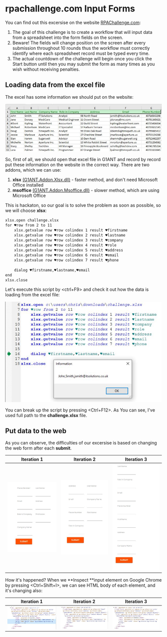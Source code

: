 ﻿# rpachallenge.com Input Forms

You can find out this excersise on the website [RPAChallenge.com](https://rpachallenge.com/):

1. The goal of this challenge is to create a workflow that will input data from a spreadsheet into the form fields on the screen.
2. Beware! The fields will change position on the screen after every submission throughout 10 rounds thus the workflow must correctly identify where each spreadsheet record must be typed every time.
3. The actual countdown of the challenge will begin once you click the Start button until then you may submit the form as many times as you wish without receiving penalties.

## Loading data from the excel file

The excel has some information we should put on the website:

![Excel](excel.jpg)

So, first of all, we should open that excel file in G1ANT 
and record by record put these information on the website in the correct way.
There are two addons, which we can use:

1. **xlsx** [(G1ANT.Addon.Xlsx.dll)](https://manual.g1ant.com/G1ANT.Addons/G1ANT.Addon.Xlsx/Addon.md) - faster method, and don't need Microsoft Office installed
2. **msoffice** [(G1ANT.Addon.Msoffice.dll)](https://manual.g1ant.com/G1ANT.Addons/G1ANT.Addon.MSOffice/Addon.md) - slower method, which are using Microsoft Office

This is hackaton, so our goal is to solve the problem as soon as possible, 
so we will choose **xlsx**:

<!-- TODO: xlsx.gettable [sheet ... [from ...] [to ...]] result ... -->

```G1ANT
xlsx.open challenge.xlsx
for ♥row from 2 to 11
    xlsx.getvalue row ♥row colindex 1 result ♥firstname
    xlsx.getvalue row ♥row colindex 2 result ♥lastname
    xlsx.getvalue row ♥row colindex 3 result ♥company
    xlsx.getvalue row ♥row colindex 4 result ♥role
    xlsx.getvalue row ♥row colindex 5 result ♥address
    xlsx.getvalue row ♥row colindex 6 result ♥email
    xlsx.getvalue row ♥row colindex 7 result ♥phone
 
    dialog ♥firstname,♥lastname,♥email
end
xlsx.close
```

Let's execute this script by <ctrl+F9> and check it out 
how the data is loading from the excel file:

![excel.getvalue](xlsxgetvalue.jpg)

You can break up the script by pressing <Ctrl+F12>. 
As You can see, I've used full path to the **challenge.xlsx** file.

## Put data to the web

As you can observe, the difficulties of our excersise 
is based on changing the web form after each **submit**.

Iteration 1 | Iteration 2 | Iteration 3
----------- | ----------- | -----------
![WebForm1](webform1.jpg) | ![WebForm2](webform2.jpg) | ![WebForm3](webform3.jpg)

How it's happened? When we **Inspect **input element on Google Chrome by pressing <Ctrl+Shift+I>, 
we can see HTML body of each element, and it's changing also:

Iteration 1 | Iteration 2 | Iteration 3
----------- | ----------- | -----------
![WebCode1](webcode1.jpg) | ![WebCode2](webcode2.jpg) | ![WebCode3](webcode3.jpg)